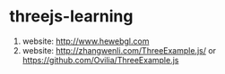 # threejs-learning

1. website: http://www.hewebgl.com
2. website: http://zhangwenli.com/ThreeExample.js/ or https://github.com/Ovilia/ThreeExample.js
